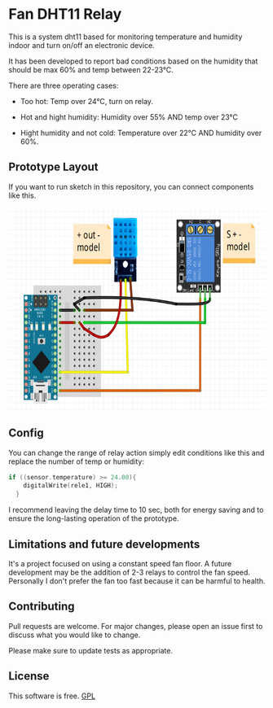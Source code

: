 # Fan DHT11 Relay
This is a system dht11 based for monitoring temperature and humidity indoor and turn on/off an electronic device. 

It has been developed to report bad conditions based on the humidity that should be max 60% and temp between 22-23°C.

There are three operating cases:

* Too hot: Temp over 24°C, turn on relay.

* Hot and hight humidity: Humidity over 55% AND temp over 23°C

* Hight humidity and not cold: Temperature over 22°C AND humidity over 60%. 

## Prototype Layout
If you want to run sketch in this repository, you can connect components like this.

<p align="center">
  <img src="https://github.com/GiuseppeLG/Fan-DHT11-Relay/blob/master/prototype_layout.PNG" height="400" title="hover text">
</p>

## Config
You can change the range of relay action simply edit conditions like this and replace the number of temp or humidity:
```c++
if ((sensor.temperature) >= 24.00){
    digitalWrite(rele1, HIGH);
  }
```
I recommend leaving the delay time to 10 sec, both for energy saving and to ensure the long-lasting operation of the prototype.

## Limitations and future developments

It's a project focused on using a constant speed fan floor. A future development may be the addition of 2-3 relays to control the fan speed. Personally I don't prefer the fan too fast because it can be harmful to health.

## Contributing
Pull requests are welcome. For major changes, please open an issue first to discuss what you would like to change.

Please make sure to update tests as appropriate.

## License
This software is free.
[GPL](http://www.gnu.org/licenses/gpl.html)
